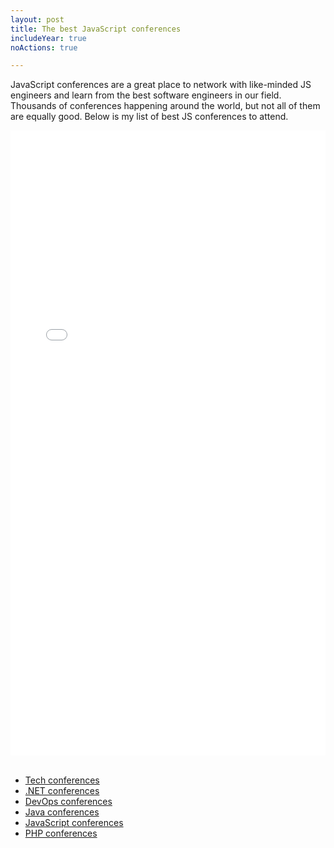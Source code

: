 ```yaml
---
layout: post
title: The best JavaScript conferences
includeYear: true
noActions: true

---
```


JavaScript conferences are a great place to network with like-minded JS engineers and learn from the best software engineers in our field. Thousands of conferences happening around the world, but not all of them are equally good. Below is my list of best JS conferences to attend. 

<div align="center">
<iframe width="100%" height="1000px" src="//dev.events/javascript" title="JavaScript conferences" frameborder="0" allow="accelerometer; autoplay; clipboard-write; encrypted-media; gyroscope; picture-in-picture" allowfullscreen></iframe>
</div>

<br>

* [Tech conferences](/conferences/tech)
* [.NET conferences](/conferences/dotnet)
* [DevOps conferences](/conferences/devops)
* [Java conferences](/conferences/java)
* [JavaScript conferences](/conferences/javascript)
* [PHP conferences](/conferences/php)